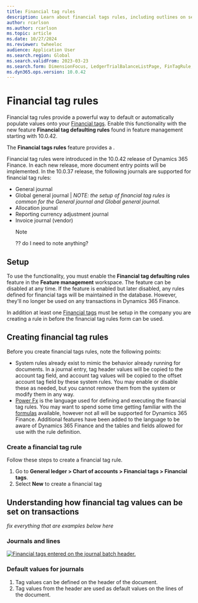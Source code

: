 ```yaml
---
title: Financial tag rules 
description: Learn about financial tags rules, including outlines on setup, the process of creating financial tag rules, and defaulting financial tag values on transactions using copilot with PowerFx formulas
author: rcarlson
ms.author: rcarlson
ms.topic: article
ms.date: 10/27/2024
ms.reviewer: twheeloc
audience: Application User
ms.search.region: Global
ms.search.validFrom: 2023-03-23
ms.search.form: DimensionFocus, LedgerTrialBalanceListPage, FinTagRule, FinancialTags
ms.dyn365.ops.version: 10.0.42
---
```


# Financial tag rules

Financial tag rules provide a powerful way to default or automatically populate values onto your [Financial tags](financial-tag.md). Enable this functionality with the new feature **Financial tag defaulting rules** found in feature management starting with 10.0.42. 

The **Financial tags rules** feature provides a .

Financial tag rules were introduced in the 10.0.42 release of Dynamics 365 Finance. In each new release, more document entry points will be implemented. In the 10.0.37 release, the following journals are supported for financial tag rules:

- General journal
- Global general journal | *NOTE: the setup of financial tag rules is common for the General journal and Global general journal.*
- Allocation journal
- Reporting currency adjustment journal
- Invoice journal (vendor)
    > [!NOTE]
    > ?? do I need to note anything?

## Setup

To use the functionality, you must enable the **Financial tag defaulting rules** feature in the **Feature management** workspace. The feature can be disabled at any time. If the feature is enabled but later disabled, any rules defined for financial tags will be maintained in the database. However, they'll no longer be used on any transactions in Dynamics 365 Finance.

In addition at least one [Financial tags](financial-tag.md) must be setup in the company you are creating a rule in before the financial tag rules form can be used.

## Creating financial tag rules

Before you create financial tags rules, note the following points:
- System rules already exist to mimic the behavior already running for documents.  In a journal entry, tag header values will be copied to the account tag field, and account tag values will be copied to the offset account tag field by these system rules. You may enable or disable these as needed, but you cannot remove them from the system or modify them in any way.
- [Power Fx](https://learn.microsoft.com/en-us/power-platform/power-fx/overview) is the language used for defining and executing the financial tag rules. You may want to spend some time getting familiar with the [formulas](https://learn.microsoft.com/en-us/power-platform/power-fx/formula-reference-overview) available, however not all will be supported for Dynamics 365 Finance.  Additional features have been added to the language to be aware of Dynamics 365 Finance and the tables and fields allowed for use with the rule definition. 

### Create a financial tag rule

Follow these steps to create a financial tag rule.

1. Go to **General ledger \> Chart of accounts \> Financial tags \> Financial tags**.
2. Select **New** to create a financial tag

## Understanding how financial tag values can be set on transactions

*fix everything that are examples below here*
  
### Journals and lines

[![Financial tags entered on the journal batch header.](./media/Financial-tag1.png)](./media/Financial-tag1.png)

### Default values for journals

1. Tag values can be defined on the header of the document.
2. Tag values from the header are used as default values on the lines of the document.


